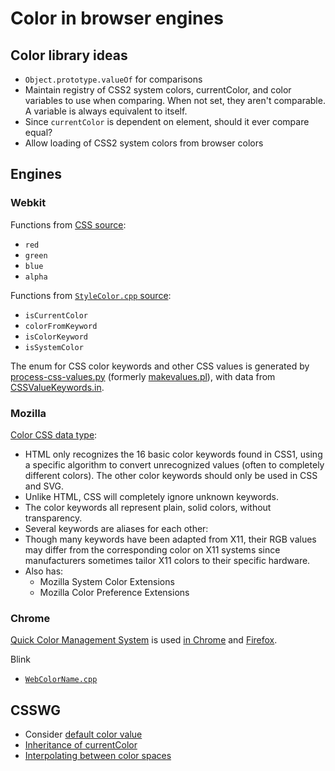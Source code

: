# Color in browser engines

## Color library ideas

- `Object.prototype.valueOf` for comparisons
- Maintain registry of CSS2 system colors, currentColor, and color variables to
  use when comparing. When not set, they aren't comparable. A variable is always
  equivalent to itself.
- Since `currentColor` is dependent on element, should it ever compare equal?
- Allow loading of CSS2 system colors from browser colors

## Engines

### Webkit

Functions from [CSS source](https://github.com/WebKit/webkit/tree/main/Source/WebCore/css):
- `red`
- `green`
- `blue`
- `alpha`

Functions from [`StyleColor.cpp` source](https://github.com/WebKit/webkit/blob/main/Source/WebCore/css/StyleColor.cpp):
- `isCurrentColor`
- `colorFromKeyword`
- `isColorKeyword`
- `isSystemColor`

The enum for CSS color keywords and other CSS values is generated by
[process-css-values.py](https://github.com/WebKit/WebKit/blob/fc4da4586f6bbfa2bed7a25a4e8e3f4f6007c596/Source/WebCore/css/process-css-values.py#L318)
(formerly [makevalues.pl](https://github.com/WebKit/webkit/blob/017574a4e19bb7dfb6793c13510f30020aad2cdf/Source/WebCore/css/makevalues.pl#L171)),
with data from [CSSValueKeywords.in](https://github.com/WebKit/webkit/blob/fc4da4586f6bbfa2bed7a25a4e8e3f4f6007c596/Source/WebCore/css/CSSValueKeywords.in#L189).

### Mozilla

[Color CSS data type](https://developer.mozilla.org/en-US/docs/Web/CSS/color_value):

- HTML only recognizes the 16 basic color keywords found in CSS1, using a
  specific algorithm to convert unrecognized values (often to completely
  different colors). The other color keywords should only be used in CSS and
  SVG.
- Unlike HTML, CSS will completely ignore unknown keywords.
- The color keywords all represent plain, solid colors, without transparency.
- Several keywords are aliases for each other:
- Though many keywords have been adapted from X11, their RGB values may differ
  from the corresponding color on X11 systems since manufacturers sometimes
  tailor X11 colors to their specific hardware.
- Also has:
  - Mozilla System Color Extensions
  - Mozilla Color Preference Extensions

### Chrome

[Quick Color Management System](https://github.com/jrmuizel/qcms) is used
[in Chrome](chrome://credits/) and [Firefox](https://hg.mozilla.org/mozilla-central/file/tip/gfx/qcms).

Blink
- [`WebColorName.cpp`](https://chromium.googlesource.com/chromium/blink/+/main/Source/web/WebColorName.cpp)

## CSSWG

- Consider [default color value](https://github.com/w3c/csswg-drafts/issues/1851)
- [Inheritance of currentColor](https://github.com/w3c/csswg-drafts/issues/1510)
- [Interpolating between color spaces](https://github.com/w3c/csswg-drafts/issues/883)
